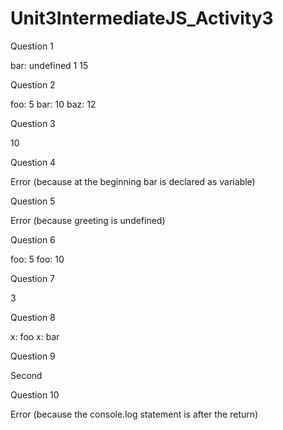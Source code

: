 # Unit3IntermediateJS_Activity3

Question 1

  bar: undefined 
  1 15

Question 2

  foo: 5
  bar: 10
  baz: 12

Question 3

  10

Question 4

  Error (because at the beginning bar is declared as variable)
  
Question 5
  
  Error (because greeting is undefined)

Question 6
  
  foo: 5 
  foo: 10

Question 7

  3

Question 8
  
  x: foo
  x: bar

Question 9

  Second

Question 10
  
  Error (because the console.log statement is after the return)

